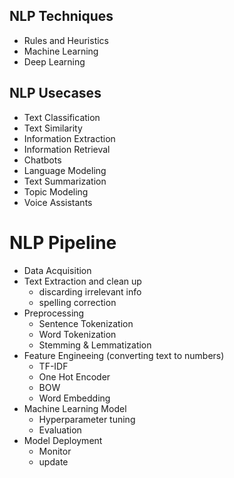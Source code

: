## NLP Techniques  

- Rules and Heuristics
- Machine Learning
- Deep Learning  


## NLP Usecases  

- Text Classification  
- Text Similarity  
- Information Extraction  
- Information Retrieval  
- Chatbots  
- Language Modeling  
- Text Summarization
- Topic Modeling
- Voice Assistants  


# NLP Pipeline  

- Data Acquisition
- Text Extraction and clean up
    - discarding irrelevant info
    - spelling correction
- Preprocessing
    - Sentence Tokenization
    - Word Tokenization
    - Stemming & Lemmatization
- Feature Engineeing (converting text to numbers)
    - TF-IDF
    - One Hot Encoder
    - BOW
    - Word Embedding
- Machine Learning Model
    - Hyperparameter tuning
    - Evaluation
- Model Deployment
    - Monitor
    - update  



